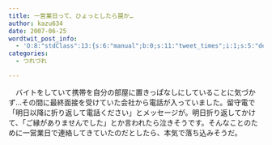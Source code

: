 ```yaml
---
title: 一営業日って、ひょっとしたら罠か…
author: kazu634
date: 2007-06-25
wordtwit_post_info:
  - 'O:8:"stdClass":13:{s:6:"manual";b:0;s:11:"tweet_times";i:1;s:5:"delay";i:0;s:7:"enabled";i:1;s:10:"separation";s:2:"60";s:7:"version";s:3:"3.7";s:14:"tweet_template";b:0;s:6:"status";i:2;s:6:"result";a:0:{}s:13:"tweet_counter";i:2;s:13:"tweet_log_ids";a:1:{i:0;i:3009;}s:9:"hash_tags";a:0:{}s:8:"accounts";a:1:{i:0;s:7:"kazu634";}}'
categories:
  - つれづれ

---
```

<div class="section">
<p>
    　バイトをしていて携帯を自分の部屋に置きっぱなしにしていることに気づかず…その間に最終面接を受けていた会社から電話が入っていました。留守電で「明日以降に折り返して電話ください」とメッセージが。明日折り返してかけて、「ご縁がありませんでした」とか言われたら泣きそうです。そんなことのために一営業日で連絡してきていたのだとしたら、本気で落ち込みそうだ。
</p>
</div>
